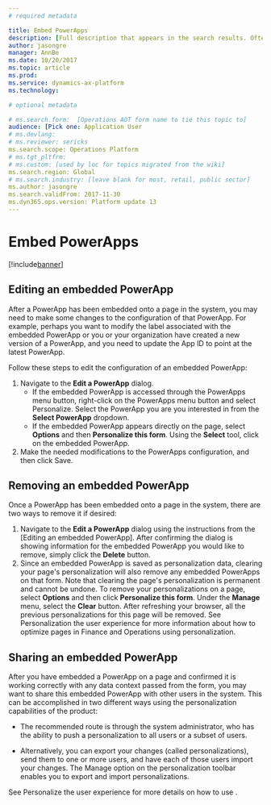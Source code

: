 ```yaml
---
# required metadata

title: Embed PowerApps
description: [Full description that appears in the search results. Often the first paragraph of your topic.]
author: jasongre
manager: AnnBe
ms.date: 10/20/2017
ms.topic: article
ms.prod: 
ms.service: dynamics-ax-platform
ms.technology: 

# optional metadata

# ms.search.form:  [Operations AOT form name to tie this topic to]
audience: [Pick one: Application User
# ms.devlang: 
# ms.reviewer: sericks
ms.search.scope: Operations Platform 
# ms.tgt_pltfrm: 
# ms.custom: [used by loc for topics migrated from the wiki]
ms.search.region: Global
# ms.search.industry: [leave blank for most, retail, public sector]
ms.author: jasongre
ms.search.validFrom: 2017-11-30
ms.dyn365.ops.version: Platform update 13
---
```


# Embed PowerApps

[!include[banner](../includes/banner.md)]


## Editing an embedded PowerApp
After a PowerApp has been embedded onto a page in the system, you may need to make some changes to the configuration of that PowerApp. For example, perhaps you want to modify the label associated with the embedded PowerApp or you or your organization have created a new version of a PowerApp, and you need to update the App ID to point at the latest PowerApp. 

Follow these steps to edit the configuration of an embedded PowerApp:
1. Navigate to the **Edit a PowerApp** dialog. 
   - If the embedded PowerApp is accessed through the PowerApps menu button, right-click on the PowerApps menu button and select Personalize. Select the PowerApp you are you interested in from the **Select PowerApp** dropdown.  
   - If the embedded PowerApp appears directly on the page, select **Options** and then **Personalize this form**. Using the **Select** tool, click on the embedded PowerApp.  
2. Make the needed modifications to the PowerApps configuration, and then click Save.  

## Removing an embedded PowerApp
Once a PowerApp has been embedded onto a page in the system, there are two ways to remove it if desired: 
1. Navigate to the **Edit a PowerApp** dialog using the instructions from the [Editing an embedded PowerApp]. After confirming the dialog is showing information for the embedded PowerApp you would like to remove, simply click the **Delete** button. 
2. Since an embedded PowerApp is saved as personalization data, clearing your page's personalization will also remove any embedded PowerApps on that form. Note that clearing the page's personalization is permanent and cannot be undone. To remove your personalizations on a page, select **Options** and then click **Personalize this form**. Under the **Manage** menu, select the **Clear** button. After refreshing your browser, all the previous personalizations for this page will be removed. See Personalization the user experience for more information about how to optimize pages in Finance and Operations using personalization.  

## Sharing an embedded PowerApp
After you have embedded a PowerApp on a page and confirmed it is working correctly with any data context passed from the form, you may want to share this embedded PowerApp with other users in the system. This can be accomplished in two different ways using the personalization capabilities of the product:

- The recommended route is through the system administrator, who has the ability to push a personalization to all users or a subset of users. 

- Alternatively, you can export your changes (called personalizations), send them to one or more users, and have each of those users import your changes. The Manage option on the personalization toolbar enables you to export and import personalizations.

See Personalize the user experience for more details on how to use .
